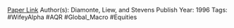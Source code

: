 
[Paper Link](https://www.aqr.com/Insights/Research/Journal-Article/Political-Risk-in-Emerging-and-Developed-Markets)
Author(s): Diamonte,  Liew, and Stevens
Publish Year: 1996
Tags: #WifeyAlpha #AQR #Global_Macro #Equities 